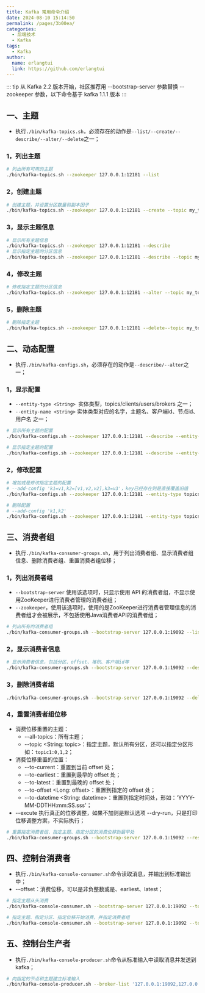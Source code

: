```yaml
---
title: Kafka 常用命令介绍
date: 2024-08-10 15:14:50
permalink: /pages/3b00ea/
categories:
  - 后端技术
  - Kafka
tags:
  - Kafka
author: 
  name: erlangtui
  link: https://github.com/erlangtui
---
```


::: tip
从 Kafka 2.2 版本开始，社区推荐用 --bootstrap-server 参数替换 --zookeeper 参数，以下命令基于 kafka 1.1.1 版本
:::

## 一、主题 
* 执行`./bin/kafka-topics.sh`，必须存在的动作是`--list/--create/--describe/--alter/--delete`之一；
### 1，列出主题
```sh
# 列出所有可用的主题
./bin/kafka-topics.sh --zookeeper 127.0.0.1:12181 --list
```

### 2，创建主题
```sh
# 创建主题，并设置分区数量和副本因子
./bin/kafka-topics.sh --zookeeper 127.0.0.1:12181 --create --topic my_topic --partitions 3 --replication-factor 2
```

### 3，显示主题信息
```sh
# 显示所有主题信息
./bin/kafka-topics.sh --zookeeper 127.0.0.1:12181 --describe 
# 显示指定主题的分区信息
./bin/kafka-topics.sh --zookeeper 127.0.0.1:12181 --describe --topic my_topic
```

### 4，修改主题
```sh
# 修改指定主题的分区信息
./bin/kafka-topics.sh --zookeeper 127.0.0.1:12181 --alter --topic my_topic --partitions 4
```

### 5，删除主题
```sh
# 删除指定主题
./bin/kafka-topics.sh --zookeeper 127.0.0.1:12181 --delete--topic my_topic
```

## 二、动态配置
* 执行`./bin/kafka-configs.sh`，必须存在的动作是`--describe/--alter`之一；
### 1，显示配置
* `--entity-type <String> `实体类型，topics/clients/users/brokers 之一；
* `--entity-name <String>` 实体类型对应的名字，主题名、客户端id、节点id、用户名 之一；
```sh
# 显示所有主题的配置
./bin/kafka-configs.sh --zookeeper 127.0.0.1:12181 --describe --entity-type topics 

# 显示指定主题的配置
./bin/kafka-configs.sh --zookeeper 127.0.0.1:12181 --describe --entity-type topics --entity-name my_topic
```

### 2，修改配置
```sh
# 增加或是修改指定主题的配置
# --add-config 'k1=v1,k2=[v1,v2,v2],k3=v3'，key已经存在则是直接覆盖旧值
./bin/kafka-configs.sh --zookeeper 127.0.0.1:12181 --entity-type topics --entity-name my_topic --alter --add-config 'flush.ms=520,max.message.bytes=2048'

# 删除配置
# --add-config 'k1,k2'
./bin/kafka-configs.sh --zookeeper 127.0.0.1:12181 --entity-type topics --entity-name my_topic --alter --delete-config 'max.message.bytes'
```

## 三、消费者组
* 执行`./bin/kafka-consumer-groups.sh`，用于列出消费者组、显示消费者组信息、删除消费者组、重置消费者组位移；
### 1，列出消费者组
* `--bootstrap-server` 使用该选项时，只显示使用 API 的消费者组，不显示使用ZooKeeper进行消费者管理的消费者组；
* `--zookeeper`，使用该选项时，使用的是ZooKeeper进行消费者管理信息的消费者组才会被展示，不包括使用Java消费者API的消费者组；
```sh
# 列出所有的消费者组
./bin/kafka-consumer-groups.sh --bootstrap-server 127.0.0.1:19092 --list
```
### 2，显示消费者信息
```sh
# 显示消费者信息，包括分区、offset、堆积、客户端id等
./bin/kafka-consumer-groups.sh --bootstrap-server 127.0.0.1:19092 --describe --group go_part_auto_discover_test1_sarama
```

### 3，删除消费者组
```sh
./bin/kafka-consumer-groups.sh --bootstrap-server 127.0.0.1:19092 --delete --group go_part_auto_discover_test1_sarama
```

### 4，重置消费者组位移
* 消费位移重置的主题：
  * --all-topics：所有主题；
  * --topic <String: topic>：指定主题，默认所有分区，还可以指定分区形如：`topic1:0,1,2`；
* 消费位移重置的位置：
  * --to-current：重置到当前 offset 处；
  * --to-earliest：重置到最早的 offset 处；
  * --to-latest：重置到最晚的 offset 处；
  * --to-offset <Long: offset>：重置到指定的 offset 处；
  * --to-datetime <String: datetime>：重置到指定时间处，形如：'YYYY-MM-DDTHH:mm:SS.sss'；
* --excute 执行真正的位移调整，如果不加则是默认选项 --dry-run，只是打印位移调整方案，不实际执行；
```sh
# 重置指定消费者组、指定主题、指定分区的消费位移到最早处
./bin/kafka-consumer-groups.sh --bootstrap-server 127.0.0.1:19092 --reset-offsets --group go_part_auto_discover_test1_sarama --topic 'go_part_auto_discover_test1:0,1,2' --to-earliest --execute
```

## 四、控制台消费者
* 执行`./bin/kafka-console-consumer.sh`命令读取消息，并输出到标准输出中；
* --offset：消费位移，可以是非负整数或是、earliest、latest；
```sh
# 指定主题从头消费
./bin/kafka-console-consumer.sh --bootstrap-server 127.0.0.1:19092 --topic go_part_auto_discover_test1

# 指定主题、指定分区、指定位移开始消费，并指定消费者组
./bin/kafka-console-consumer.sh --bootstrap-server 127.0.0.1:19092 --topic go_part_auto_discover_test1 --group my_group --partition 0 --offset '100'
```

## 五、控制台生产者
* 执行`./bin/kafka-console-producer.sh`命令从标准输入中读取消息并发送到kafka；
```sh
# 向指定的节点和主题建立标准输入
./bin/kafka-console-producer.sh --broker-list '127.0.0.1:19092,127.0.0.1:29092,127.0.0.1:39092' --topic my_topic
```